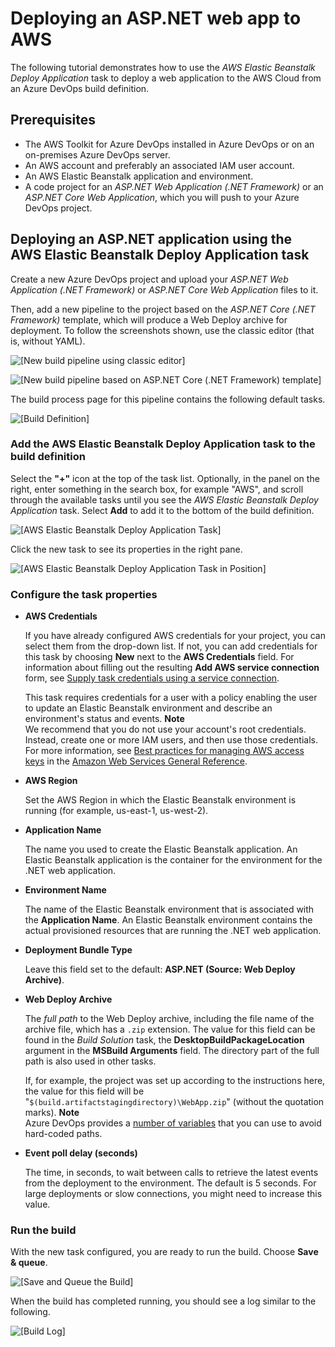 # Deploying an ASP\.NET web app to AWS<a name="tutorial-eb"></a>

The following tutorial demonstrates how to use the *AWS Elastic Beanstalk Deploy Application* task to deploy a web application to the AWS Cloud from an Azure DevOps build definition\.

## Prerequisites<a name="prerequisites"></a>
+ The AWS Toolkit for Azure DevOps installed in Azure DevOps or on an on\-premises Azure DevOps server\.
+ An AWS account and preferably an associated IAM user account\.
+ An AWS Elastic Beanstalk application and environment\.
+ A code project for an *ASP\.NET Web Application \(\.NET Framework\)* or an *ASP\.NET Core Web Application*, which you will push to your Azure DevOps project\.

## Deploying an ASP\.NET application using the AWS Elastic Beanstalk Deploy Application task<a name="deploying-an-asp-net-application-using-the-aeblong-deployment-task"></a>

Create a new Azure DevOps project and upload your *ASP\.NET Web Application \(\.NET Framework\)* or *ASP\.NET Core Web Application* files to it\.

Then, add a new pipeline to the project based on the *ASP\.NET Core \(\.NET Framework\)* template, which will produce a Web Deploy archive for deployment\. To follow the screenshots shown, use the classic editor \(that is, without YAML\)\.

![\[New build pipeline using classic editor\]](http://docs.aws.amazon.com/vsts/latest/userguide/images/use-classic-editor.png)

![\[New build pipeline based on ASP.NET Core (.NET Framework) template\]](http://docs.aws.amazon.com/vsts/latest/userguide/images/choose-template.png)

The build process page for this pipeline contains the following default tasks\.

![\[Build Definition\]](http://docs.aws.amazon.com/vsts/latest/userguide/images/build-definition.png)

### Add the AWS Elastic Beanstalk Deploy Application task to the build definition<a name="add-the-aws-elastic-beanstalk-deployment-task-to-the-build-definition"></a>

Select the **"\+"** icon at the top of the task list\. Optionally, in the panel on the right, enter something in the search box, for example "AWS", and scroll through the available tasks until you see the *AWS Elastic Beanstalk Deploy Application* task\. Select **Add** to add it to the bottom of the build definition\.

![\[AWS Elastic Beanstalk Deploy Application Task\]](http://docs.aws.amazon.com/vsts/latest/userguide/images/elastic-beanstalk-task-in-list.png)

Click the new task to see its properties in the right pane\.

![\[AWS Elastic Beanstalk Deploy Application Task in Position\]](http://docs.aws.amazon.com/vsts/latest/userguide/images/build-process-list-eb.png)

### Configure the task properties<a name="configure-the-task-properties"></a>
+ **AWS Credentials**

  If you have already configured AWS credentials for your project, you can select them from the drop\-down list\. If not, you can add credentials for this task by choosing **New** next to the **AWS Credentials** field\. For information about filling out the resulting **Add AWS service connection** form, see [Supply task credentials using a service connection](getting-started.md#service-connection)\.

  This task requires credentials for a user with a policy enabling the user to update an Elastic Beanstalk environment and describe an environment's status and events\.
**Note**  
We recommend that you do not use your account's root credentials\. Instead, create one or more IAM users, and then use those credentials\. For more information, see [Best practices for managing AWS access keys](https://docs.aws.amazon.com/general/latest/gr/aws-access-keys-best-practices.html) in the [Amazon Web Services General Reference](https://docs.aws.amazon.com/general/latest/gr/)\.
+ **AWS Region**

  Set the AWS Region in which the Elastic Beanstalk environment is running \(for example, us\-east\-1, us\-west\-2\)\.
+ **Application Name**

  The name you used to create the Elastic Beanstalk application\. An Elastic Beanstalk application is the container for the environment for the \.NET web application\.
+ **Environment Name**

  The name of the Elastic Beanstalk environment that is associated with the **Application Name**\. An Elastic Beanstalk environment contains the actual provisioned resources that are running the \.NET web application\.
+ **Deployment Bundle Type**

  Leave this field set to the default: **ASP\.NET \(Source: Web Deploy Archive\)**\.
+ **Web Deploy Archive**

  The *full path* to the Web Deploy archive, including the file name of the archive file, which has a `.zip` extension\. The value for this field can be found in the *Build Solution* task, the **DesktopBuildPackageLocation** argument in the **MSBuild Arguments** field\. The directory part of the full path is also used in other tasks\.

  If, for example, the project was set up according to the instructions here, the value for this field will be "`$(build.artifactstagingdirectory)\WebApp.zip`" \(without the quotation marks\)\.
**Note**  
Azure DevOps provides a [number of variables](https://go.microsoft.com/fwlink/?LinkID=550988) that you can use to avoid hard\-coded paths\.
+ **Event poll delay \(seconds\)**

  The time, in seconds, to wait between calls to retrieve the latest events from the deployment to the environment\. The default is 5 seconds\. For large deployments or slow connections, you might need to increase this value\.

### Run the build<a name="run-the-build"></a>

With the new task configured, you are ready to run the build\. Choose **Save & queue**\.

![\[Save and Queue the Build\]](http://docs.aws.amazon.com/vsts/latest/userguide/images/ebtaskfinal.png)

When the build has completed running, you should see a log similar to the following\.

![\[Build Log\]](http://docs.aws.amazon.com/vsts/latest/userguide/images/build-succeeded-log.png)